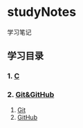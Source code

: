 # studyNotes
学习笔记
## 学习目录

### 1. [C](/C/)


### 2. [Git&GitHub](/Git%26GitHub/)
1. [Git](/Git%26GitHub/Git.md)
2. [GitHub](/Git%26GitHub/GitHub.md)

